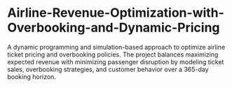 # Airline-Revenue-Optimization-with-Overbooking-and-Dynamic-Pricing
A dynamic programming and simulation-based approach to optimize airline ticket pricing and overbooking policies. The project balances maximizing expected revenue with minimizing passenger disruption by modeling ticket sales, overbooking strategies, and customer behavior over a 365-day booking horizon.
